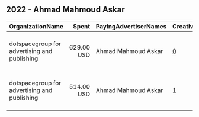 ## 2022 - Ahmad Mahmoud Askar 
|OrganizationName|Spent|PayingAdvertiserNames|CreativeUrls|Impressions|Genders|AgeBrackets|CountryCodes|BillingAddresses|CandidateBallotInformation|
|:---|---:|:---|:---|---:|:---|:---|:---|:---|:---|
|dotspacegroup for advertising and publishing|629.00 USD|Ahmad Mahmoud Askar|[0](https://www.snap.com/political-ads/asset/33c9e38120fbc3ab7bd6f798cca3b2dd9707591e09b8d84bfa41f5041330f9e3?mediaType=jpeg)|586,782||21+|kuwait|"Media City, Knowledge Village, Choueiri Group Building,Dubai,251589 - Dubai - U.A.E,AE"|Ahmad Mahmoud Askar|
|dotspacegroup for advertising and publishing|514.00 USD|Ahmad Mahmoud Askar|[1](https://www.snap.com/political-ads/asset/15e184d858503ddb47f20ff771418861beec6cdf776104edc09e1ee5a671f55c?mediaType=mp4)|472,630||21+|kuwait|"Media City, Knowledge Village, Choueiri Group Building,Dubai,251589 - Dubai - U.A.E,AE"|Ahmad Mahmoud Askar|
